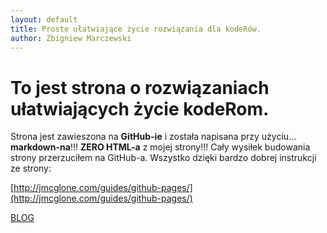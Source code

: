 ```yaml
---
layout: default
title: Proste ułatwiające życie rozwiązania dla kodeRów.
author: Zbigniew Marczewski
---
```


# To jest strona o rozwiązaniach ułatwiających życie kodeRom.

Strona jest zawieszona na __GitHub-ie__ i została napisana przy użyciu... __markdown-na__!!!  __ZERO HTML-a__ z mojej strony!!! Cały wysiłek budowania strony przerzuciłem na GitHub-a. Wszystko dzięki bardzo dobrej instrukcji ze strony:

[http://jmcglone.com/guides/github-pages/](http://jmcglone.com/guides/github-pages/)

[BLOG](smarteR_useR/blog/index.html)

